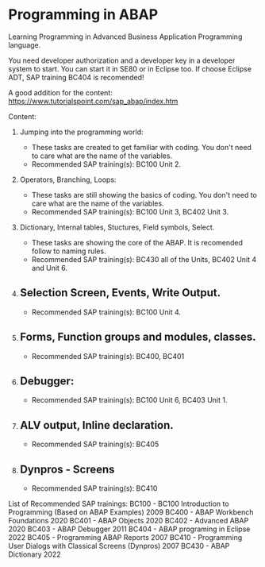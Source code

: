# Programming in ABAP
Learning Programming in Advanced Business Application Programming language.

You need developer authorization and a developer key in a developer system to start.
You can start it in SE80 or in Eclipse too. If choose Eclipse ADT, SAP training BC404 is recomended!

A good addition for the content: https://www.tutorialspoint.com/sap_abap/index.htm

Content:

1. Jumping into the programming world: 
   - These tasks are created to get familiar with coding. You don't need to care what are the name of the variables.
   - Recommended SAP training(s): BC100 Unit 2.
   
2. Operators, Branching, Loops:
   - These tasks are still showing the basics of coding. You don't need to care what are the name of the variables.
   - Recommended SAP training(s): BC100 Unit 3, BC402 Unit 3.

3. Dictionary, Internal tables, Stuctures, Field symbols, Select.
   - These tasks are showing the core of the ABAP. It is recomended follow to naming rules.
   - Recommended SAP training(s): BC430 all of the Units, BC402 Unit 4 and Unit 6.

4. Selection Screen, Events, Write Output.
   -
   - Recommended SAP training(s): BC100 Unit 4.

5. Forms, Function groups and modules, classes.
   - 
   - Recommended SAP training(s): BC400, BC401 

6. Debugger:
   -
   - Recommended SAP training(s): BC100 Unit 6, BC403 Unit 1.

7. ALV output, Inline declaration.
   -
   - Recommended SAP training(s): BC405

8. Dynpros - Screens
   -
   - Recommended SAP training(s): BC410


List of Recommended SAP trainings:
BC100 - BC100 Introduction to Programming (Based on ABAP Examples) 2009
BC400 - ABAP Workbench Foundations 2020
BC401 - ABAP Objects 2020
BC402 - Advanced ABAP 2020
BC403 - ABAP Debugger 2011
BC404 - ABAP programing in Eclipse 2022
BC405 - Programming ABAP Reports 2007
BC410 - Programming User Dialogs with Classical Screens (Dynpros) 2007
BC430 - ABAP Dictionary 2022



